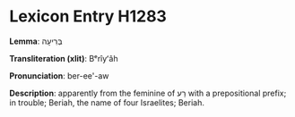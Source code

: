 # Lexicon Entry H1283

**Lemma**: בְּרִיעָה

**Transliteration (xlit)**: Bᵉrîyʻâh

**Pronunciation**: ber-ee'-aw

**Description**:
apparently from the feminine of רַע with a prepositional prefix; in trouble; Beriah, the name of four Israelites; Beriah.
